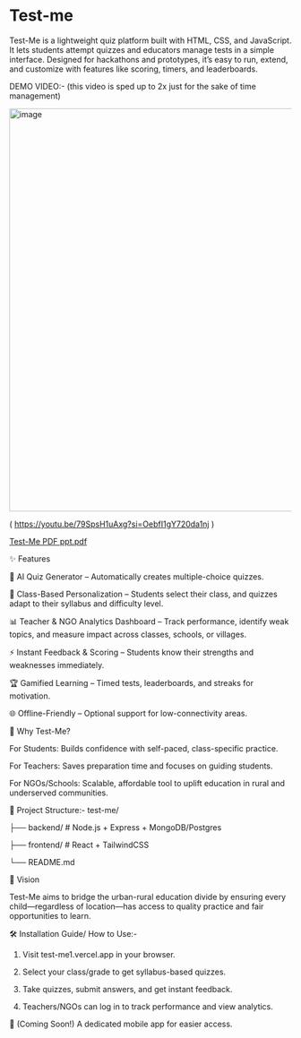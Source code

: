 # Test-me
Test-Me is a lightweight quiz platform built with HTML, CSS, and JavaScript. It lets students attempt quizzes and educators manage tests in a simple interface. Designed for hackathons and prototypes, it’s easy to run, extend, and customize with features like scoring, timers, and leaderboards.

DEMO VIDEO:- 
(this video is sped up to 2x just for the sake of time management)


[<img width="1280" height="720" alt="image" src="https://github.com/user-attachments/assets/0b37fae2-b96c-449e-9c4a-b3eebf17c8ac" />](https://youtu.be/79SpsH1uAxg?si=OebfI1gY720da1nj)


( https://youtu.be/79SpsH1uAxg?si=OebfI1gY720da1nj )

[Test-Me PDF ppt.pdf](https://github.com/user-attachments/files/22318019/Test-Me.PDF.ppt.pdf)

✨ Features

🤖 AI Quiz Generator – Automatically creates multiple-choice quizzes.

🎯 Class-Based Personalization – Students select their class, and quizzes adapt to their syllabus and difficulty level.

📊 Teacher & NGO Analytics Dashboard – Track performance, identify weak topics, and measure impact across classes, schools, or villages.

⚡ Instant Feedback & Scoring – Students know their strengths and weaknesses immediately.

🏆 Gamified Learning – Timed tests, leaderboards, and streaks for motivation.

🌐 Offline-Friendly – Optional support for low-connectivity areas.

🚀 Why Test-Me?

For Students: Builds confidence with self-paced, class-specific practice.

For Teachers: Saves preparation time and focuses on guiding students.

For NGOs/Schools: Scalable, affordable tool to uplift education in rural and underserved communities.

📂 Project Structure:-
test-me/

├── backend/   # Node.js + Express + MongoDB/Postgres

├── frontend/  # React + TailwindCSS

└── README.md

🔮 Vision

Test-Me aims to bridge the urban-rural education divide by ensuring every child—regardless of location—has access to quality practice and fair opportunities to learn.

🛠️ Installation Guide/ How to Use:-

1) Visit test-me1.vercel.app in your browser.

2) Select your class/grade to get syllabus-based quizzes.

3) Take quizzes, submit answers, and get instant feedback.

4) Teachers/NGOs can log in to track performance and view analytics.

📱 (Coming Soon!) A dedicated mobile app for easier access.


